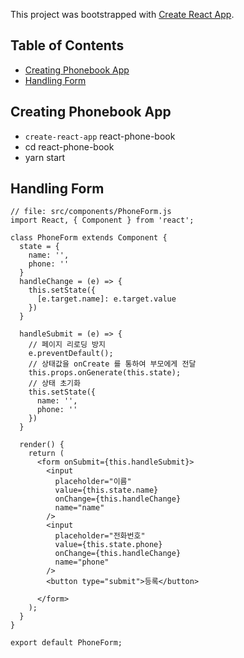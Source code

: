 This project was bootstrapped with [Create React App](https://github.com/facebookincubator/create-react-app).


## Table of Contents

- [Creating Phonebook App](#creating-phonebook-app)
- [Handling Form](#handling-form)


## Creating Phonebook App

* `create-react-app` react-phone-book
* cd react-phone-book
* yarn start

## Handling Form

```
// file: src/components/PhoneForm.js
import React, { Component } from 'react';

class PhoneForm extends Component {
  state = {
    name: '',
    phone: ''
  }
  handleChange = (e) => {
    this.setState({
      [e.target.name]: e.target.value
    })
  }

  handleSubmit = (e) => {
    // 페이지 리로딩 방지
    e.preventDefault();
    // 상태값을 onCreate 를 통하여 부모에게 전달
    this.props.onGenerate(this.state);
    // 상태 초기화
    this.setState({
      name: '',
      phone: ''
    })
  }

  render() {
    return (
      <form onSubmit={this.handleSubmit}>
        <input
          placeholder="이름"
          value={this.state.name}
          onChange={this.handleChange}
          name="name"
        />
        <input
          placeholder="전화번호"
          value={this.state.phone}
          onChange={this.handleChange}
          name="phone"
        />
        <button type="submit">등록</button>

      </form>
    );
  }
}

export default PhoneForm;
```
